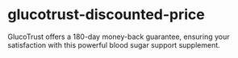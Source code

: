 # glucotrust-discounted-price
GlucoTrust offers a 180-day money-back guarantee, ensuring your satisfaction with this powerful blood sugar support supplement.
